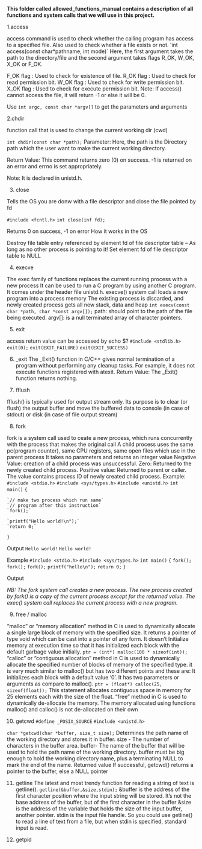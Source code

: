 **This folder called allowed_functions_manual contains a description of all functions and system calls that we will use in this project.**

1.access

access command is used to check whether the calling program has access to a specified file.
Also used to check whether a file exists or not.
'int access(const char*pathname, int mode)`
Here, the first argument takes the path to the directory/file and the second argument takes flags R_OK, W_OK, X_OK or F_OK.

F_OK flag : Used to check for existence of file.
R_OK flag : Used to check for read permission bit.
W_OK flag : Used to check for write permission bit.
X_OK flag : Used to check for execute permission bit.
Note: If access() cannot access the file, it will return -1 or else it will be 0.

Use `int argc, const char *argv[]` to get the parameters and arguments

2.chdir

function call that is used to change the current working dir (cwd)

`int chdir(const char *path);`
Parameter: Here, the path is the Directory path which the user want to make the current working directory.

Return Value: This command returns zero (0) on success. -1 is returned on an error and errno is set appropriately.

Note: It is declared in unistd.h.

3. close

Tells the OS you are donw with a file descriptor and close the file pointed by fd

`#include <fcntl.h>`
`int close(inf fd);`

Returns 0 on success, -1 on error
How it works in the OS

Destroy file table entry referenced by element fd of file descriptor table
– As long as no other process is pointing to it!
Set element fd of file descriptor table to NULL

4. execve

The exec family of functions replaces the current running process with a new process
It can be used to run a C program by using another C program. It comes under the header file unistd.h. 
execve() system call loads a new program into a process memory
The existing process is discarded, and newly created process gets all new stack, data and heap
`int execv(const char *path, char *const argv[]);`
path: should point to the path of the file being executed. 
argv[]: is a null terminated array of character pointers.

5. exit

access return value can be accessed by echo $?
`#include <stdlib.h>`
`exit(0);`
`exit(EXIT_FAILURE)`
`exit(EXIT_SUCCESS)`

6. _exit
The _Exit() function in C/C++ gives normal termination of a program without performing any cleanup tasks. 
For example, it does not execute functions registered with atexit.
Return Value: The _Exit() function returns nothing.

7. fflush

fflush() is typically used for output stream only. Its purpose is to clear (or flush) the output buffer and move the buffered data to console (in case of stdout) or disk (in case of file output stream)

8. fork

fork is a system call used to ceate a new prcoess, which runs concurrently with the process that makes the original call
 A child process uses the same pc(program counter), same CPU registers, same open files which use in the parent process
 It takes no parameters and returns an integer value
 Negative Value: creation of a child process was unsuccessful.
Zero: Returned to the newly created child process.
Positive value: Returned to parent or caller. The value contains process ID of newly created child process.
Example:
`#include <stdio.h>`
`#include <sys/types.h>`
`#include <unistd.h>`
`int main()`
`{`
  
    `// make two process which run same`
    `// program after this instruction`
    `fork();`
  
    `printf("Hello world!\n");`
    `return 0;`
`}`

Output
`Hello world!`
`Hello world!`

Example
`#include <stdio.h>`
`#include <sys/types.h>`
`int main()`
`{`
    `fork();`
    `fork();`
    `fork();`
    `printf("hello\n");`
    `return 0;`
`}`

Output

*NB: The fork system call creates a new process.*
*The new process created by fork() is a copy of the current process except for the returned value.*
*The exec() system call replaces the current process with a new program.*

9. free / malloc

“malloc” or “memory allocation” method in C is used to dynamically allocate a single large block of memory with the specified size.
 It returns a pointer of type void which can be cast into a pointer of any form. 
 It doesn’t Initialize memory at execution time so that it has initialized each block with the default garbage value initially. 
`ptr = (int*) malloc(100 * sizeof(int));`
“calloc” or “contiguous allocation” method in C is used to dynamically allocate the specified number of blocks of memory of the specified type. it is very much similar to malloc() but has two different points and these are:
It initializes each block with a default value ‘0’.
It has two parameters or arguments as compare to malloc().
`ptr = (float*) calloc(25, sizeof(float));`
This statement allocates contiguous space in memory for 25 elements each with the size of the float.
“free” method in C is used to dynamically de-allocate the memory. 
The memory allocated using functions malloc() and calloc() is not de-allocated on their own

10. getcwd
`#define _POSIX_SOURCE`
`#include <unistd.h>`

`char *getcwd(char *buffer, size_t size);`
Determines the path name of the working directory and stores it in buffer.
size - The number of characters in the buffer area.
buffer- The name of the buffer that will be used to hold the path name of the working directory. buffer must be big enough to hold the working directory name, plus a terminating NULL to mark the end of the name.
Returned value
If successful, getcwd() returns a pointer to the buffer, else a NULL pointer

11. getline
The latest and most trendy function for reading a string of text is getline().
`getline(&buffer,&size,stdin);`
&buffer is the address of the first character position where the input string will be stored. It’s not the base address of the buffer, but of the first character in the buffer
&size is the address of the variable that holds the size of the input buffer, another pointer.
stdin is the input file handle. So you could use getline() to read a line of text from a file, but when stdin is specified, standard input is read.

12. getpid
